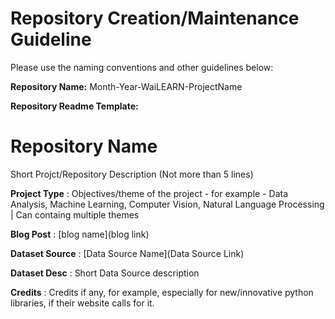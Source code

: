 # Repository Creation/Maintenance Guideline

Please use the naming conventions and other guidelines below:

**Repository Name:** Month-Year-WaiLEARN-ProjectName  

**Repository Readme Template:**


# Repository Name
Short Projct/Repository Description (Not more than 5 lines)

**Project Type** : Objectives/theme of the project - for example - Data Analysis, Machine Learning, Computer Vision, Natural Language Processing | Can containg multiple themes

**Blog Post** : \[blog name](blog link)

**Dataset Source** : \[Data Source Name](Data Source Link)

**Dataset Desc** : Short Data Source description

**Credits** : Credits if any, for example, especially for new/innovative python libraries, if their website calls for it.



